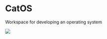 # CatOS
Workspace for developing an operating system

![](https://user-images.githubusercontent.com/2598904/50719839-e0c20b80-1067-11e9-8f51-ea6a54c3cb2d.png)

